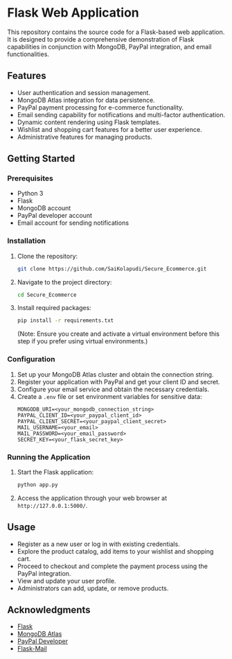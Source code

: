 # Flask Web Application

This repository contains the source code for a Flask-based web application. It is designed to provide a comprehensive demonstration of Flask capabilities in conjunction with MongoDB, PayPal integration, and email functionalities.

## Features

- User authentication and session management.
- MongoDB Atlas integration for data persistence.
- PayPal payment processing for e-commerce functionality.
- Email sending capability for notifications and multi-factor authentication.
- Dynamic content rendering using Flask templates.
- Wishlist and shopping cart features for a better user experience.
- Administrative features for managing products.

## Getting Started

### Prerequisites

- Python 3
- Flask
- MongoDB account
- PayPal developer account
- Email account for sending notifications

### Installation

1. Clone the repository:
   ```bash
   git clone https://github.com/SaiKolapudi/Secure_Ecommerce.git
   ```
2. Navigate to the project directory:
   ```bash
   cd Secure_Ecommerce
   ```
3. Install required packages:
   ```bash
   pip install -r requirements.txt
   ```
   (Note: Ensure you create and activate a virtual environment before this step if you prefer using virtual environments.)

### Configuration

1. Set up your MongoDB Atlas cluster and obtain the connection string.
2. Register your application with PayPal and get your client ID and secret.
3. Configure your email service and obtain the necessary credentials.
4. Create a `.env` file or set environment variables for sensitive data:
   ```
   MONGODB_URI=<your_mongodb_connection_string>
   PAYPAL_CLIENT_ID=<your_paypal_client_id>
   PAYPAL_CLIENT_SECRET=<your_paypal_client_secret>
   MAIL_USERNAME=<your_email>
   MAIL_PASSWORD=<your_email_password>
   SECRET_KEY=<your_flask_secret_key>
   ```

### Running the Application

1. Start the Flask application:
   ```bash
   python app.py
   ```
2. Access the application through your web browser at `http://127.0.0.1:5000/`.

## Usage

- Register as a new user or log in with existing credentials.
- Explore the product catalog, add items to your wishlist and shopping cart.
- Proceed to checkout and complete the payment process using the PayPal integration.
- View and update your user profile.
- Administrators can add, update, or remove products.


## Acknowledgments

- [Flask](https://flask.palletsprojects.com/)
- [MongoDB Atlas](https://www.mongodb.com/cloud/atlas)
- [PayPal Developer](https://developer.paypal.com/)
- [Flask-Mail](https://pythonhosted.org/Flask-Mail/)

